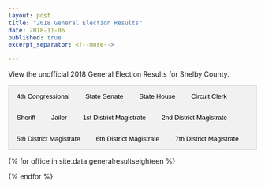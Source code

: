 ```yaml
---
layout: post
title: "2018 General Election Results"
date: 2018-11-06
published: true
excerpt_separator: <!--more-->

---
```

View the unofficial 2018 General Election Results for Shelby County.

<!--more-->

<div class="tab">
  <button class="tablinks" onclick="openRace(event, 'congress')" id="defaultOpen">4th Congressional</button>
  <button class="tablinks" onclick="openRace(event, 'statesenate')">State Senate</button>
  <button class="tablinks" onclick="openRace(event, 'statehouse')">State House</button>
  <button class="tablinks" onclick="openRace(event, 'circuitclerk')">Circuit Clerk</button>
  <button class="tablinks" onclick="openRace(event, 'sheriff')">Sheriff</button>
  <button class="tablinks" onclick="openRace(event, 'jailer')">Jailer</button>
  <button class="tablinks" onclick="openRace(event, '1magistrate')">1st District Magistrate</button>
  <button class="tablinks" onclick="openRace(event, '2magistrate')">2nd District Magistrate</button>
  <button class="tablinks" onclick="openRace(event, '5magistrate')">5th District Magistrate</button>
  <button class="tablinks" onclick="openRace(event, '6magistrate')">6th District Magistrate</button>
  <button class="tablinks" onclick="openRace(event, '7magistrate')">7th District Magistrate</button>
</div>

{% for office in site.data.generalresultseighteen %}
<div id="{{office.class}}" class="tabcontent">
<table class="race-results">
  <thead>
    <tr><th class="race-office" colspan="5">{{office.office}}</th></tr>
    <tr class="race-candidates">
      <th>Precinct</th>
      {% for candidate in office.candidates %}
      <th>{{ candidate.candidate }}</th>
      {% endfor %}
    </tr>
  </thead>
  <tbody>
    {% for precinct in office.precincts %}
      <tr>
      <td class="race-precinct">{{precinct.precinct}}</td>
      {% for vote in precinct.votes %}
      <td class="race-result">{{ vote.vote }}</td>
      {% endfor %}
      </tr>
    {% endfor %}
  </tbody>
</table>
</div>
{% endfor %}


<script>

document.getElementById("defaultOpen").click();

function openRace(evt, raceName){
  var i, tabcontent, tablinks;

  tabcontent = document.getElementsByClassName("tabcontent");
  for (i = 0; i < tabcontent.length; i++){
    tabcontent[i].style.display = "none";
  }

  tablinks = document.getElementsByClassName("tablinks");
  for (i = 0; i < tablinks.length; i++){
    tablinks[i].className = tablinks[i].className.replace(" active", "");
  }

  document.getElementById(raceName).style.display = "block";
  evt.currentTarget.className += " active";
}
</script>
<style>
  .tab {
    overflow: hidden;
    border: 1px solid #ccc;
    background-color: #f1f1f1;
  }

  .tab button {
    background-color: inherit;
    float: left;
    border: none;
    outline: none;
    cursor: pointer;
    padding: 14px 16px;
    transition: 0.3s;
  }

  .tab button:hover {
    background-color: #ddd;
  }

  .tab button.active {
    background-color: #ccc;
  }

  .tabcontent {
    display: none;
  }

  .race-office {
    font-weight: 700;
    text-decoration: underline;
  }

  .race-results {
    margin: 10px 0;
  }

  .race-results thead {
    border-bottom: 1px solid black;
  }

  .race-precinct {
    text-align: left;
  }

  .race-result {
    text-align: center;
  }

  .race-results tbody tr:nth-child(even) {
    background-color: #f2f2f2;
  }

  .race-candidates th{
    padding: 5px 10px 0px 10px;
  }
</style>
